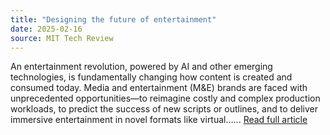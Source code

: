 ```yaml
---
title: "Designing the future of entertainment"
date: 2025-02-16
source: MIT Tech Review
---
```


An entertainment revolution, powered by AI and other emerging technologies, is fundamentally changing how content is created and consumed today. Media and entertainment (M&#38;E) brands are faced with unprecedented opportunities—to reimagine costly and complex production workloads, to predict the success of new scripts or outlines, and to deliver immersive entertainment in novel formats like virtual&#8230;... [Read full article](https://www.technologyreview.com/2025/02/13/1110420/designing-the-future-of-entertainment/)
